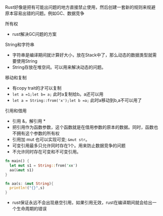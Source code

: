 Rust好像是把有可能出问题的地方直接禁止使用，然后创建一套新的规则来规避原本容易出错的问题。例如GC、数据竞争



所有权 
  * rust解决GC问题的方案

String和字符串
  * 字符串是编译期间就计算好大小，放在Stack中了，那么动态的数据类型就需要使用String
  * String存放在堆空间。可以用来解决动态的问题。

移动和复制 
  * 有copy trait的才可以复制
  * `let a =1;let b= a;` 此时a复制给b。a还可以用
  * `let a = String::from('x');let b =a;` 此时a移动到b,a不可以用了

引用和借用

  * 引用 &，解引用 *
  * 把引用作为函数参数，这个函数就是在借用参数的原本的数据。同时，函数也不拥有这个参数的所有权
  * 引用加 mut 也可以实现可变; `&mut str`。 
  * 可变引用最多只允许同时存在1个。用来防止数据竞争的问题
  * 不允许同时存在可变和不可变引用。
```rust
fn main() {
  let mut s1 = String::from('xx')
  aa(&mut s1) 
}

fn aa(s: &mut String){
  println!("{}",s)
}
```
  * rust保证永远不会出现悬空引用，如果引用无效，rust在编译期间就会给出一个生命周期的错误
